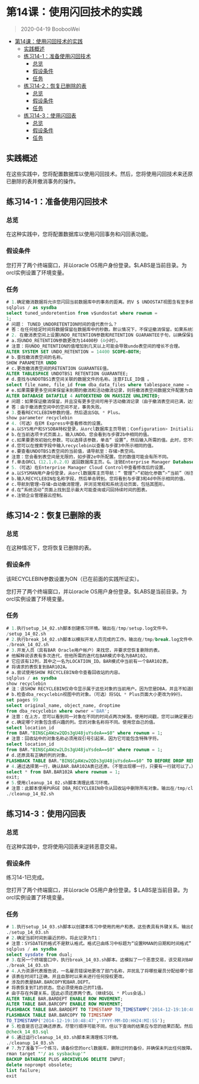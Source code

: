 # 第14课：使用闪回技术的实践

> 2020-04-19 BoobooWei

<!-- MDTOC maxdepth:6 firsth1:1 numbering:0 flatten:0 bullets:1 updateOnSave:1 -->

- [第14课：使用闪回技术的实践](#第14课：使用闪回技术的实践)   
   - [实践概述](#实践概述)   
   - [练习14-1：准备使用闪回技术](#练习14-1：准备使用闪回技术)   
      - [总览](#总览)   
      - [假设条件](#假设条件)   
      - [任务](#任务)   
   - [练习14-2：恢复已删除的表](#练习14-2：恢复已删除的表)   
      - [总览](#总览)   
      - [假设条件](#假设条件)   
      - [任务](#任务)   
   - [练习14-3：使用闪回表](#练习14-3：使用闪回表)   
      - [总览](#总览)   
      - [假设条件](#假设条件)   
      - [任务](#任务)   

<!-- /MDTOC -->

## 实践概述

在这些实践中，您将配置数据库以使用闪回技术。然后，您将使用闪回技术来还原已删除的表并撤消事务的操作。

## 练习14-1：准备使用闪回技术

### 总览

在这种实践中，您将配置数据库以使用闪回事务和闪回表功能。

### 假设条件

您打开了两个终端窗口，并以oracle OS用户身份登录。$LABS是当前目录。为orcl实例设置了环境变量。

### 任务

```SQL
# 1.确定撤消数据将允许您闪回当前数据库中的事务的距离。的V $ UNDOSTAT视图含有至多统计4天后，在每个10分钟的间隔。第一行包含当前（部分）时间段统计信息。（您的价值可能有所不同。）
sqlplus / as sysdba
select tuned_undoretention from v$undostat where rownum =
1;
# 问题： TUNED_UNDORETENTION时间的值代表什么？
# 答：在任何给定时间将数据保留在数据库中的秒数。默认情况下，不保证撤消保留。如果系统需要更多空间，则Oracle数据库可以使用最近生成的撤消数据覆盖未过期的撤消
# 2. 在撤消表空间上设置UNDO_RETENTION参数和RETENTION GUARANTEE子句，以确保保留24小时。更改表空间的属性，以免表空间不足。
# a.将UNDO_RETENTION参数更改为14400秒（4小时）。
# 注意：将UNDO_RETENTION的值增加到几天以上可能会导致undo表空间的增长不合理。
ALTER SYSTEM SET UNDO_RETENTION = 14400 SCOPE=BOTH;
# b.查找撤消表空间的名称。
SHOW PARAMETER UNDO
# c.更改撤消表空间的RETENTION GUARANTEE值。
ALTER TABLESPACE UNDOTBS1 RETENTION GUARANTEE;
# d.查找与UNDOTBS1表空间关联的数据文件的名称。注意FILE_ID值 。
select file_name, file_id from dba_data_files where tablespace_name = 'UNDOTBS1';
# e.如果需要更多空间来保留未到期的撤消和活动撤消记录，则将撤消表空间数据文件配置为自动扩展。使用您自己的FILE_ID值。
ALTER DATABASE DATAFILE 4 AUTOEXTEND ON MAXSIZE UNLIMITED;
# 问题：如果保证撤消保留，并且没有更多空间可用于活动撤消记录（由于撤消表空间已满，达到最大大小或存储设备[磁盘]上没有剩余空间），会发生什么情况？
# 答：由于撤消表空间中的空间不足，事务失败。
# 3.查看RECYCLEBIN参数的值，然后退出SQL * Plus。
show parameter recyclebin
# 4.（可选）在EM Express中查看修改的设置。
# a.以SYS用户和SYSDBA特权登录，从orcl数据库主页导航：Configuration> Initialization Parameters。
# b.在当前选项卡式页面上，输入UNDO。您会看到与步骤2b中相同的值。
# c.如果要更改初始化参数，可以选择该参数，单击“ 设置”，然后输入所需的值。此时，您不想更改任何值，因此单击取消。
# d.您可以在搜索字段中输入recyclebin以查看与步骤3中所示相同的值。
# e.要查看UNDOTBS1表空间的当前值，请导航至：存储>表空间。
# 注意：您会看到表空间是无限的，如步骤2e中所配置。您的数值可能会有所不同。
# f.单击ORCL（12.1.0.2.0）返回数据库主页。G。注销Enterprise Manager Database Express。
# 5.（可选）在Enterprise Manager Cloud Control中查看修改后的设置。
# a.以SYSMAN用户身份登录，从orcl数据库主页导航：“ 管理”>“初始化参数”>“当前”（标签页）。输入UNDO在名称字段，然后单击转到。您将看到与步骤2b和4b中相同的值。
# b.输入RECYCLEBIN在名称字段，然后单击转到。您将看到与步骤3和4d中所示相同的值。
# c.导航到管理>存储>自动撤消管理，并浏览常规和系统活动页面，包括其图形。
# d.在“系统活动”页面上找到显示最大可能查询或闪回持续时间的图表。
# e.注销企业管理器云控制。
```



## 练习14-2：恢复已删除的表

### 总览

在这种情况下，您将恢复已删除的表。

### 假设条件

该RECYCLEBIN参数设置为ON（已在前面的实践所证实）。

您打开了两个终端窗口，并以oracle OS用户身份登录。$LABS是当前目录。为orcl实例设置了环境变量。

### 任务

```sql
# 1.执行setup_14_02.sh脚本创建练习环境。输出在/tmp/setup.log文件中。
/setup_14_02.sh
# 2.执行break_14_02.sh脚本以模拟开发人员完成的工作。输出在/tmp/break.log文件中。
./break_14_02.sh
# 3.开发人员（具有BAR Oracle用户帐户）来找您，并要求您恢复删除的表。
# 他解释说该表有多次迭代，但他所需的迭代在BAR模式中名为BAR102。
# 它应该有12列，其中之一名为LOCATION_ID。BAR模式中当前有一个BAR102表。
# 将请求的表恢复到BAR102A。
# a.尝试使用SHOW RECYCLEBIN命令查看回收站的内容。
sqlplus / as sysdba
show recyclebin
# 注：该SHOW RECYCLEBIN仅命令显示属于这些对象的当前用户。因为您是DBA，并且不知道BAR用户的密码，所以SHOW RECYCLEBIN命令不会显示您有兴趣恢复的已删除表。
# b.检查dba_recyclebin视图中的对象。（可选）将SQL * Plus页面大小更改为99行。
set pages 99
select original_name, object_name, droptime
from dba_recyclebin where owner ='BAR';
# 注意：在上方，您可以看到同一对象在不同的​​时间点两次掉落。使用时间戳，您可以确定要还原的表的版本。
# c.确定哪个对象包含感兴趣的列。您的对象名称将不同。使用您自己的值。
select location_id
from BAR."BIN$CpAWzw2QDs3gU48juYsdeA==$0" where rownum = 1;
# 注意：回收站中的对象名称必须用双引号引起来，因为它可能包含特殊字符。
select location_id
from BAR."BIN$CpAWzw2LDs3gU48juYsdeA==$0" where rownum = 1;
# d.还原具有正确的列的对象。
FLASHBACK TABLE BAR."BIN$CpAWzw2QDs3gU48juYsdeA==$0" TO BEFORE DROP RENAME TO BAR102A;
# 4.通过选择第一行，确认BAR.BAR102A表已还原。（不管出现哪一行，只要有一行就可以了。）然后退出。
select * from BAR.BAR102A where rownum = 1;
exit;
# 5.使用cleanup_14_02.sh脚本清理此练习环境。
# 注意：此脚本使用PURGE DBA_RECYCLEBIN命令从回收站中删除所有对象。输出在/tmp/cleanup.log文件中。
./cleanup_14_02.sh
```

## 练习14-3：使用闪回表

### 总览

在这种实践中，您将使用闪回表来逆转恶意交易。

### 假设条件

练习14-1已完成。

您打开了两个终端窗口，并以oracle OS用户身份登录。$ LABS是当前目录。为orcl实例设置了环境变量。

### 任务

```sql
# 1.执行setup_14_03.sh脚本以创建本练习中使用的用户和表。这些表具有外键关系。输出在/tmp/setup.log文件中。
./setup_14_03.sh
# 2.确定当前时间到最近的秒。将此记录为T1：
# 注意：SYSDATE的格式不是默认格式。格式已由练习中标题为“设置RMAN的日期和时间格式” 的NLS_DATE_FORMAT环境变量更改。
sqlplus / as sysdba
select sysdate from dual;
# 3.在另一个终端窗口中，执行break_14_03.sh脚本。这模拟了一个恶意交易，该交易对BARCOPY和BARDEPT表中的数据进行加扰。BARCOPY和BARDEPT之间存在外键约束。输出在/tmp/break.log中
./break_14_03.sh
# 4.人力资源代表报告说，一名雇员错误地更改了部门名称，并扰乱了将哪些雇员分配给哪个部门。
# 该表在时间T1正确，并且自那时以来未进行任何授权更改。
# 涉及的表是BAR.BARCOPY和BAR.DEPT。
# 将表恢复到T1的状态。您必须使用自己的T1值。
# 由于存在外键关系，因此必须还原两个表。（继续SQL * Plus会话。）
ALTER TABLE BAR.BARDEPT ENABLE ROW MOVEMENT;
ALTER TABLE BAR.BARCOPY ENABLE ROW MOVEMENT;
FLASHBACK TABLE BAR.BARDEPT TO TIMESTAMP TO_TIMESTAMP('2014-12-19:10:48:47','YYYY-MM-DD:HH24:MI:SS');
FLASHBACK TABLE BAR.BARCOPY TO TIMESTAMP
TO_TIMESTAMP('2014-12-19:10:48:47','YYYY-MM-DD:HH24:MI:SS');
# 5.检查是否已正确还原表。尽管行顺序可能不同，但以下查询的结果应与您的结果匹配。然后退出SQL * Plus。
@check_14_03.sql
# 6.通过运行cleanup_14_03.sh脚本来清理练习环境。
./cleanup_14_03.sh
# 7.为了准备下一个练习，请备份您的orcl数据库，删除过时的备份，并确保未列出任何故障。然后从RMAN退出。
rman target "'/ as sysbackup'"
BACKUP DATABASE PLUS ARCHIVELOG DELETE INPUT;
delete noprompt obsolete;
list failure;
exit
```
